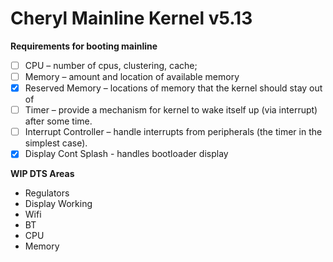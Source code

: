 # Cheryl Mainline Kernel v5.13

**Requirements for booting mainline**
* [ ] CPU – number of cpus, clustering, cache;
* [ ] Memory – amount and location of available memory
* [x] Reserved Memory – locations of memory that the kernel should stay out of
* [ ] Timer – provide a mechanism for kernel to wake itself up (via interrupt) after some time.
* [ ] Interrupt Controller – handle interrupts from peripherals (the timer in the simplest case).
* [x] Display Cont Splash - handles bootloader display

**WIP DTS Areas**
- Regulators
- Display Working
- Wifi
- BT 
- CPU
- Memory
